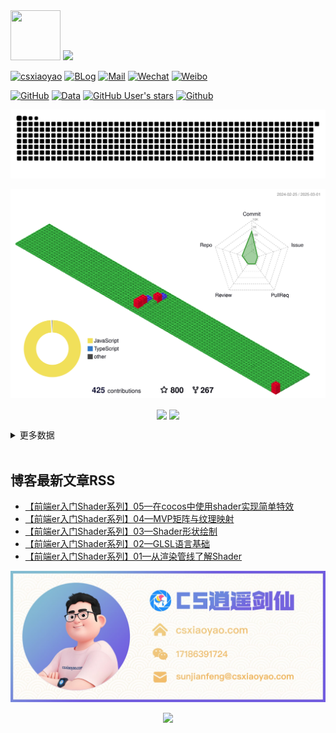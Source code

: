 <div>
  <img width="80" height="80" src="https://wx1.sinaimg.cn/bmiddle/8aaa9b40gy1frfkon6z63g208c08cqeb.gif">
  <img height="80" src="https://readme-typing-svg.demolab.com?font=Fira+Code&size=30&duration=2000&pause=1000&color=F79232&background=1942FF00&multiline=true&width=435&lines=%E4%BD%A0%E5%A5%BD%EF%BC%8C%E6%88%91%E6%98%AFCS%E9%80%8D%E9%81%A5%E5%89%91%E4%BB%99%F0%9F%91%8B">
‍</div>

[![csxiaoyao](https://img.shields.io/badge/csxiaoyao.com-csxiaoyao-8c36db)](https://csxiaoyao.com)
[![BLog](https://img.shields.io/badge/blog.csxiaoyao.com-Blog-8c36db)](https://blog.csxiaoyao.com)
[![Mail](https://img.shields.io/badge/-sunjianfeng@csxiaoyao.com-gray?style=flat-square&logo=gmail&logoColor=red&link=)](mailto:sunjianfeng@csxiaoyao.com)
[![Wechat](https://img.shields.io/badge/-17186391724-07c160?style=flat-square&logo=Wechat&logoColor=white&link=https://www.csxiaoyao.com/)](https://csxiaoyao.com)
[![Weibo](https://img.shields.io/badge/dynamic/json?logo=sina-weibo&label=Weibo&labelColor=2C2E43&color=2C2E43&query=%24.count&url=https%3A%2F%2Fapi.swo.moe%2Fstats%2Fweibo%2F2326436672)](https://weibo.com/u/2326436672)

[![GitHub](https://img.shields.io/badge/dynamic/json?logo=github&label=GitHub&labelColor=2C2E43&color=2C2E43&query=%24.count&url=https%3A%2F%2Fapi.swo.moe%2Fstats%2Fgithub%2Fcsxiaoyaojianxian)](https://github.com/csxiaoyaojianxian)
[![Data](https://komarev.com/ghpvc/?username=csxiaoyaojianxian&label=Views&color=orange&style=flat)](https://github.com/csxiaoyaojianxian)
[![GitHub User's stars](https://img.shields.io/github/stars/csxiaoyaojianxian?style=social)](https://github.com/csxiaoyaojianxian)
[![Github](https://img.shields.io/github/followers/csxiaoyaojianxian?label=Follow&style=social)](https://github.com/csxiaoyaojianxian)

<!-- Snake Code Contribution Map -->
<picture>
  <source media="(prefers-color-scheme: dark)" srcset="https://raw.githubusercontent.com/csxiaoyaojianxian/csxiaoyaojianxian/output/github-contribution-grid-snake-dark.svg">
  <source media="(prefers-color-scheme: light)" srcset="https://raw.githubusercontent.com/csxiaoyaojianxian/csxiaoyaojianxian/output/github-contribution-grid-snake.svg">
  <img alt="github contribution grid snake animation" src="https://raw.githubusercontent.com/csxiaoyaojianxian/csxiaoyaojianxian/output/github-contribution-grid-snake.svg">
</picture>

<!-- github data -->

![需要梯子](./profile-3d-contrib/profile-gitblock.svg)

<p align="center" >
  <img align="center" src="https://streak-stats.demolab.com/?user=csxiaoyaojianxian">
  <img align="center" src="https://github-profile-trophy.vercel.app/?username=csxiaoyaojianxian&rank=SECRET,SSS,SS,S,AAA,AA,A,B&theme=transparent&column=-1" />
</p>

<!-- <img src="https://img.shields.io/badge/-HTML5-E34F26?style=flat-square&logo=html5&logoColor=white" /> 
<img src="https://img.shields.io/badge/-CSS3-1572B6?style=flat-square&logo=css3" /> 
<img src="https://img.shields.io/badge/-JavaScript-oringe?style=flat-square&logo=javascript" /> -->

<details>
<summary>更多数据</summary>

  <p align="center">
    <img align="center" src="https://github-readme-stats.vercel.app/api?username=csxiaoyaojianxian&show_icons=true&theme=transparent&include_all_commits=true&count_private=true" />
    <img align="center" src="https://github-readme-stats.vercel.app/api/top-langs/?username=csxiaoyaojianxian&theme=transparent&layout=compact">
  </p>

  <img align="center"  src="https://github-readme-activity-graph.vercel.app/graph?username=csxiaoyaojianxian&theme=github-light">
  <!-- ![](https://stats.justsong.cn/api/leetcode?username=csxiaoyaojianxian&cn=true) -->

  <a align="center"  href="https://star-history.com/#csxiaoyaojianxian/JavaScriptStudy&Date">
    <picture align="center" >
      <source media="(prefers-color-scheme: dark)" srcset="https://api.star-history.com/svg?repos=csxiaoyaojianxian/JavaScriptStudy&type=Date&theme=dark" />
      <source media="(prefers-color-scheme: light)" srcset="https://api.star-history.com/svg?repos=csxiaoyaojianxian/JavaScriptStudy&type=Date" />
      <img align="center"  alt="Star History Chart" src="https://api.star-history.com/svg?repos=csxiaoyaojianxian/JavaScriptStudy&type=Date" />
    </picture>
  </a>

</details>

<!-- just for beauty -->
<div>&nbsp;</div>

## 博客最新文章RSS
<!-- RSS -->
<!-- BLOG-POST-LIST:START -->
- [【前端er入门Shader系列】05—在cocos中使用shader实现简单特效](https://blog.csxiaoyao.com/archives/604)
- [【前端er入门Shader系列】04—MVP矩阵与纹理映射](https://blog.csxiaoyao.com/archives/602)
- [【前端er入门Shader系列】03—Shader形状绘制](https://blog.csxiaoyao.com/archives/600)
- [【前端er入门Shader系列】02—GLSL语言基础](https://blog.csxiaoyao.com/archives/598)
- [【前端er入门Shader系列】01—从渲染管线了解Shader](https://blog.csxiaoyao.com/archives/596)
<!-- BLOG-POST-LIST:END -->

<!-- sign -->

![需要梯子](https://raw.githubusercontent.com/csxiaoyaojianxian/ImageHosting/master/img/sign.jpg)

<p align="center"> 
  <!-- 访问统计</br> -->
  <img src="https://profile-counter.glitch.me/csxiaoyaojianxian/count.svg" />
</p>